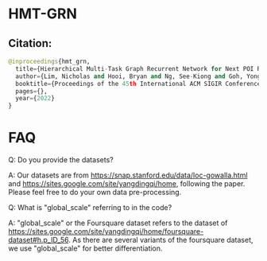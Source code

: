 # HMT-GRN

## Citation: 
```Python
@inproceedings{hmt_grn,
  title={Hierarchical Multi-Task Graph Recurrent Network for Next POI Recommendation},
  author={Lim, Nicholas and Hooi, Bryan and Ng, See-Kiong and Goh, Yong Liang and Weng, Renrong and Tan, Rui},
  booktitle={Proceedings of the 45th International ACM SIGIR Conference on Research and Development in Information Retrieval},
  pages={},
  year={2022}
}
```

# FAQ
Q: Do you provide the datasets?

A: Our datasets are from https://snap.stanford.edu/data/loc-gowalla.html and https://sites.google.com/site/yangdingqi/home, following the paper. Please feel free to do your own data pre-processing.

Q: What is "global_scale" referring to in the code?

A: "global_scale" or the Foursquare dataset refers to the dataset of https://sites.google.com/site/yangdingqi/home/foursquare-dataset#h.p_ID_56. As there are several variants of the foursquare dataset, we use "global_scale" for better differentiation. 

